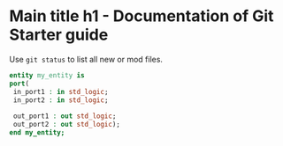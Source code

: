 # Main title h1 - Documentation of Git Starter guide

Use `git status` to list all new or mod files.

```vhdl
entity my_entity is
port(
 in_port1 : in std_logic;
 in_port2 : in std_logic;
 
 out_port1 : out std_logic;
 out_port2 : out std_logic);
end my_entity;
```

